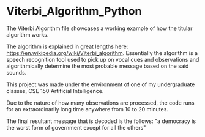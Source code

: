 # Viterbi_Algorithm_Python

The Viterbi Algorithm file showcases a working example of how the titular algorithm works.

The algorithm is explained in great lengths here: https://en.wikipedia.org/wiki/Viterbi_algorithm. Essentially the algorithm is a speech recognition tool used to pick up on vocal cues and observations and algorithmically determine the most probable message based on the said sounds.

This project was made under the environment of one of my undergraduate classes, CSE 150 Artificial Intelligence.

Due to the nature of how many observations are processed, the code runs for an extraordinarily long time anywhere from 10 to 20 minutes.

The final resultant message that is decoded is the follows: "a democracy is the worst form of government except for all the others"
